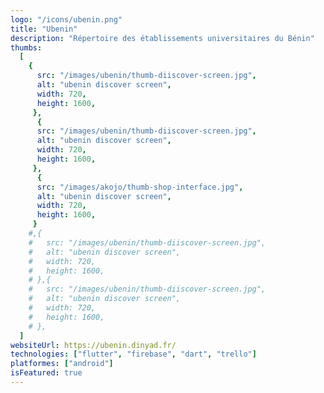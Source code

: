 ```yaml
---
logo: "/icons/ubenin.png"
title: "Ubenin"
description: "Répertoire des établissements universitaires du Bénin"
thumbs:
  [
    {
      src: "/images/ubenin/thumb-diiscover-screen.jpg",
      alt: "ubenin discover screen",
      width: 720,
      height: 1600,
     },
      {
      src: "/images/ubenin/thumb-diiscover-screen.jpg",
      alt: "ubenin discover screen",
      width: 720,
      height: 1600,
     },
      {
      src: "/images/akojo/thumb-shop-interface.jpg",
      alt: "ubenin discover screen",
      width: 720,
      height: 1600,
     }
    #,{
    #   src: "/images/ubenin/thumb-diiscover-screen.jpg",
    #   alt: "ubenin discover screen",
    #   width: 720,
    #   height: 1600,
    # },{
    #   src: "/images/ubenin/thumb-diiscover-screen.jpg",
    #   alt: "ubenin discover screen",
    #   width: 720,
    #   height: 1600,
    # },
  ]
websiteUrl: https://ubenin.dinyad.fr/
technologies: ["flutter", "firebase", "dart", "trello"]
platformes: ["android"]
isFeatured: true
---
```

